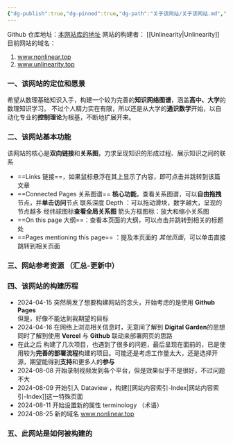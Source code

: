 ```yaml
---
{"dg-publish":true,"dg-pinned":true,"dg-path":"关于该网站/关于该网站.md","permalink":"/关于该网站/关于该网站/","pinned":true,"dgPassFrontmatter":true,"noteIcon":"","created":"2024-08-27T18:45:36.722+08:00","updated":"2025-04-12T22:08:04.891+08:00"}
---
```


Github 仓库地址：[本网站库的地址](https://github.com/UNLINEARITY/Learn-Everything)
网站的构建者： [[Unlinearity\|Unlinearity]]
目前网站的域名：
1. www.nonlinear.top 
2. www.unlinearity.top

### 一、该网站的定位和愿景
希望从数理基础知识入手，构建一个较为完善的**知识网络图谱**，涵盖**高中、大学**的数理知识学习。
不过个人精力实在有限，所以还是从大学的**通识数学**开始，以自动化专业的**控制理论**为根基，不断地扩展开来。
### 二、该网站基本功能
该网站的核心是**双向链接**和**关系图**，力求呈现知识的形成过程、展示知识之间的联系
- ==Links    链接==，如果鼠标悬浮在其上显示了内容，即可点击并跳转到该篇文章
- ==Connected Pages  关系图谱== **核心功能**，查看关系图谱，可以**自由拖拽**节点，并**单击访问**节点
	联系深度 Depth  ：可以拖动滑块，数字越大，呈现的节点越多
	经纬球图标**查看全局关系图**
	箭头方框图标：放大和缩小关系图
- ==On this page  大纲==：查看本页面的大纲，可以点击并跳转到相关的标题处
- ==Pages mentioning this page== ：提及本页面的 *其他页面*，可以单击直接跳转到相关页面

### 三、网站参考资源 （汇总-更新中）



### 四、该网站的构建历程
- 2024-04-15
	突然萌发了想要构建网站的念头，开始考虑的是使用 **Github Pages**  
	但是，好像不能达到我期望的目标
- 2024-04-16
	在网络上浏览相关信息时，无意间了解到 **Digital Garden**的思想
	同时了解到使用 **Vercel** 与 **Github** 联动来部署网页的思路
- 在此之后
	构建了几次项目，也遇到了很多的问题，最后呈现在面前的，已是使用较为**完善的部署流程**构建的项目。可能还是考虑工作量太大，还是选择开源，期望能得到**支持**和更多人的**参与**
- 2024-08-08
	开始录制视频发到各个平台，但是效果似乎不是很好，不过问题不大
- 2024-08-09
	开始引入 Dataview ，构建[[网站内容索引-Index\|网站内容索引-Index]]这一特殊页面
- 2024-08-11
	开始设置新的属性 terminology （术语）
- 2024-08-25
	新的域名 www.nonlinear.top   


### 五、此网站是如何被构建的


